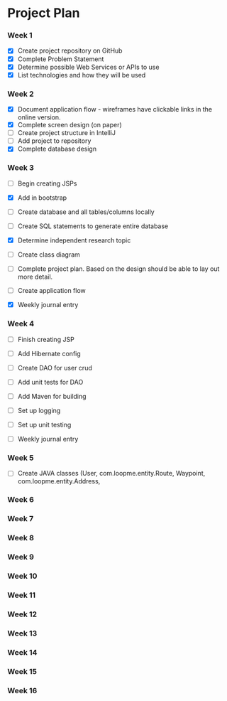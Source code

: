 # Project Plan

### Week 1
- [X] Create project repository on GitHub
- [X] Complete Problem Statement
- [X] Determine possible Web Services or APIs to use
- [X] List technologies and how they will be used

### Week 2
- [X] Document application flow - wireframes have clickable links in the online version.
- [X] Complete screen design (on paper)
- [ ] Create project structure in IntelliJ
- [ ] Add project to repository
- [X] Complete database design

### Week 3
- [ ] Begin creating JSPs
- [X] Add in bootstrap
- [ ] Create database and all tables/columns locally
- [ ] Create SQL statements to generate entire database
- [X] Determine independent research topic
- [ ] Create class diagram
- [ ] Complete project plan. Based on the design should be able to lay out
more detail.
- [ ] Create application flow

- [X] Weekly journal entry

### Week 4
- [ ] Finish creating JSP
- [ ] Add Hibernate config
- [ ] Create DAO for user crud
- [ ] Add unit tests for DAO
- [ ] Add Maven for building
- [ ] Set up logging
- [ ] Set up unit testing

- [ ] Weekly journal entry

### Week 5
- [ ] Create JAVA classes (User, com.loopme.entity.Route, Waypoint, com.loopme.entity.Address,


### Week 6


### Week 7


### Week 8


### Week 9


### Week 10


### Week 11


### Week 12


### Week 13


### Week 14


### Week 15


### Week 16

